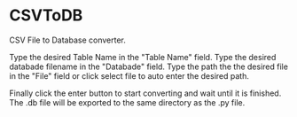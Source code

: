 # CSVToDB

CSV File to Database converter.

Type the desired Table Name in the "Table Name" field.
Type the desired databade filename in the "Databade" field.
Type the path the the desired file in the "File" field or click select file to auto enter the desired path.

Finally click the enter button to start converting and wait until it is finished. 
The .db file will be exported to the same directory as the .py file.
